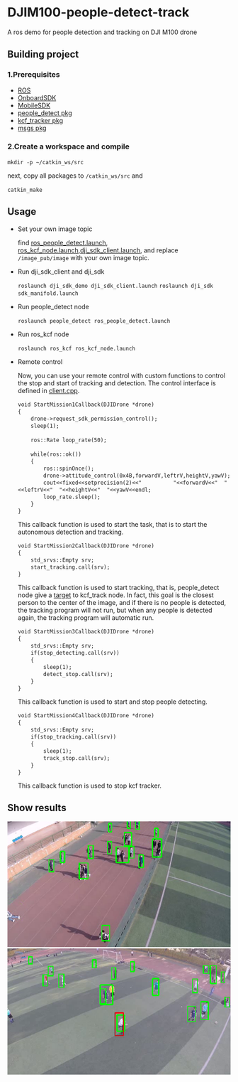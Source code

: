 # DJIM100-people-detect-track

A ros demo for people detection and tracking on DJI M100 drone

## Building project
### 1.Prerequisites
* [ROS](http://wiki.ros.org/ROS/Installation)
* [OnboardSDK](https://github.com/dji-sdk/Onboard-SDK-ROS/tree/3.2)
* [MobileSDK](https://github.com/dji-sdk/Mobile-SDK-Android)
* [people_detect pkg](https://github.com/FanKaii/ros_people_detect/tree/master/people_detect)
* [kcf_tracker pkg](https://github.com/FanKaii/ros_kcf)
* [msgs pkg](https://github.com/FanKaii/ros_people_detect/tree/master/msgs)

### 2.Create a workspace and compile
`mkdir -p ~/catkin_ws/src`<br>

next, copy all packages to `/catkin_ws/src` and<br>

`catkin_make`<br>

## Usage 
* Set your own image topic

  find [ros_people_detect.launch](https://github.com/FanKaii/ros_people_detect/blob/master/people_detect/launch/ros_people_detect.launch), [ros_kcf_node.launch](https://github.com/FanKaii/ros_kcf/blob/master/ros_kcf/launch/ros_kcf_node.launch),[dji_sdk_client.launch](https://github.com/FanKaii/DJIM100-people-detect-track/blob/master/dji_sdk_demo/launch/dji_sdk_client.launch), and replace `/image_pub/image` with your own image topic.

* Run dji_sdk_client and dji_sdk

  `roslaunch dji_sdk_demo dji_sdk_client.launch`
  `roslaunch dji_sdk sdk_manifold.launch`
  
* Run people_detect node

  `roslaunch people_detect ros_people_detect.launch`
  
* Run ros_kcf node

  `roslaunch ros_kcf ros_kcf_node.launch`
  
* Remote control

  Now, you can use your remote control with custom functions to control the stop and start of tracking and detection. The control interface is defined in [client.cpp](https://github.com/FanKaii/DJIM100-people-detect-track/blob/master/dji_sdk_demo/src/client.cpp).
  
  ```
  void StartMission1Callback(DJIDrone *drone)
  {
      drone->request_sdk_permission_control();
      sleep(1);

      ros::Rate loop_rate(50);

      while(ros::ok())
      {
          ros::spinOnce();
          drone->attitude_control(0x4B,forwardV,leftrV,heightV,yawV);
          cout<<fixed<<setprecision(2)<<"          "<<forwardV<<"  "<<leftrV<<"  "<<heightV<<"  "<<yawV<<endl;
          loop_rate.sleep();
      }
  }
  ```
  
  This callback function is used to start the task, that is to start the autonomous detection and tracking.
  
  ```
  void StartMission2Callback(DJIDrone *drone)
  {
      std_srvs::Empty srv;
      start_tracking.call(srv);
  }
  ```
  
  This callback function is used to start tracking, that is, people_detect node give a [target](https://github.com/FanKaii/ros_people_detect/blob/master/msgs/msg/Target.msg) to kcf_track node. In fact, this goal     is the closest person to the center of the image, and if there is no people is detected, the tracking program will not run, but when any people is detected again, the tracking program will automatic run.
  
  ```
  void StartMission3Callback(DJIDrone *drone)
  {
      std_srvs::Empty srv;
      if(stop_detecting.call(srv))
      {
          sleep(1);
          detect_stop.call(srv);
      }
  }
  ```

  This callback function is used to start and stop people detecting.
  
  ```
  void StartMission4Callback(DJIDrone *drone)
  {
      std_srvs::Empty srv;
      if(stop_tracking.call(srv))
      {
          sleep(1);
          track_stop.call(srv);
      }
  }
  ```
  This callback function is used to stop kcf tracker.
  
## Show results

  ![img1 load error](https://github.com/FanKaii/ros_people_detect/blob/master/image/img1.png)
  ![img2 load error](https://github.com/FanKaii/ros_people_detect/blob/master/image/img2.png)
